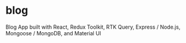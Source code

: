 # blog
Blog App built with React, Redux Toolkit, RTK Query, Express / Node.js, Mongoose / MongoDB, and Material UI
